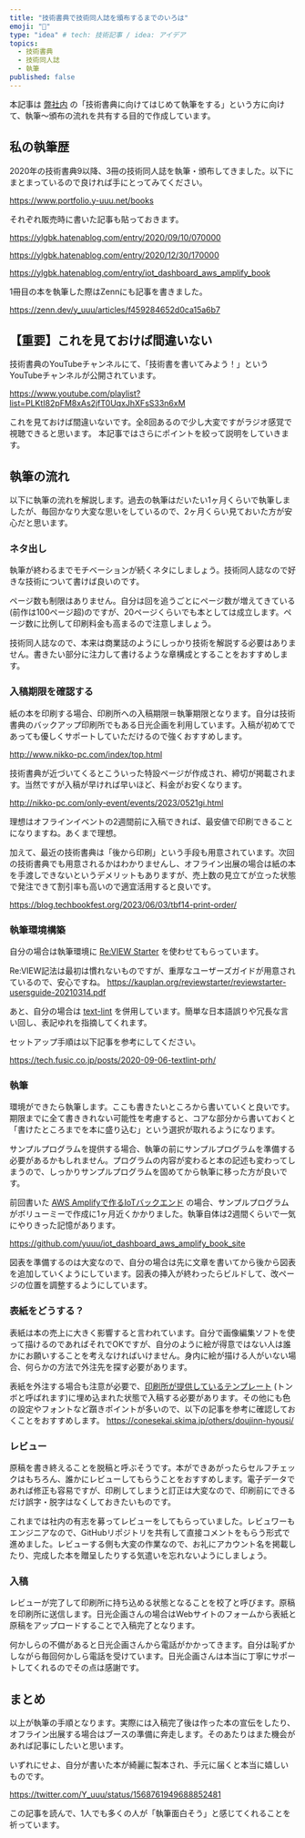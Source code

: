 ```yaml
---
title: "技術書典で技術同人誌を頒布するまでのいろは"
emoji: "📗"
type: "idea" # tech: 技術記事 / idea: アイデア
topics:
  - 技術書典
  - 技術同人誌
  - 執筆
published: false
---
```


本記事は [弊社内](https://zenn.dev/p/fusic) の「技術書典に向けてはじめて執筆をする」という方に向けて、執筆〜頒布の流れを共有する目的で作成しています。

## 私の執筆歴

2020年の技術書典9以降、3冊の技術同人誌を執筆・頒布してきました。以下にまとまっているので良ければ手にとってみてください。

https://www.portfolio.y-uuu.net/books

それぞれ販売時に書いた記事も貼っておきます。

https://ylgbk.hatenablog.com/entry/2020/09/10/070000

https://ylgbk.hatenablog.com/entry/2020/12/30/170000

https://ylgbk.hatenablog.com/entry/iot_dashboard_aws_amplify_book

1冊目の本を執筆した際はZennにも記事を書きました。

https://zenn.dev/y_uuu/articles/f459284652d0ca15a6b7

## 【重要】これを見ておけば間違いない

技術書典のYouTubeチャンネルにて、「技術書を書いてみよう！」というYouTubeチャンネルが公開されています。

https://www.youtube.com/playlist?list=PLKtI82pFM8xAs2jfT0UqxJhXFsS33n6xM

これを見ておけば間違いないです。全8回あるので少し大変ですがラジオ感覚で視聴できると思います。
本記事ではさらにポイントを絞って説明をしていきます。

## 執筆の流れ

以下に執筆の流れを解説します。過去の執筆はだいたい1ヶ月くらいで執筆しましたが、毎回かなり大変な思いをしているので、2ヶ月くらい見ておいた方が安心だと思います。

### ネタ出し

執筆が終わるまでモチベーションが続くネタにしましょう。技術同人誌なので好きな技術について書けば良いのです。

ページ数も制限はありません。自分は回を追うごとにページ数が増えてきている(前作は100ページ超)のですが、20ページくらいでも本としては成立します。ページ数に比例して印刷料金も高まるので注意しましょう。

技術同人誌なので、本来は商業誌のようにしっかり技術を解説する必要はありません。書きたい部分に注力して書けるような章構成とすることをおすすめします。

### 入稿期限を確認する

紙の本を印刷する場合、印刷所への入稿期限＝執筆期限となります。自分は技術書典のバックアップ印刷所でもある日光企画を利用しています。入稿が初めてであっても優しくサポートしていただけるので強くおすすめします。

http://www.nikko-pc.com/index/top.html

技術書典が近づいてくるとこういった特設ページが作成され、締切が掲載されます。当然ですが入稿が早ければ早いほど、料金がお安くなります。

http://nikko-pc.com/only-event/events/2023/0521gi.html

理想はオフラインイベントの2週間前に入稿できれば、最安値で印刷できることになりますね。あくまで理想。

加えて、最近の技術書典は「後から印刷」という手段も用意されています。次回の技術書典でも用意されるかはわかりませんし、オフライン出展の場合は紙の本を手渡しできないというデメリットもありますが、売上数の見立てが立った状態で発注できて割引率も高いので適宜活用すると良いです。

https://blog.techbookfest.org/2023/06/03/tbf14-print-order/

### 執筆環境構築

自分の場合は執筆環境に [Re:VIEW Starter](https://kauplan.org/reviewstarter/) を使わせてもらっています。

Re:VIEW記法は最初は慣れないものですが、重厚なユーザーズガイドが用意されているので、安心ですね。
https://kauplan.org/reviewstarter/reviewstarter-usersguide-20210314.pdf

あと、自分の場合は [text-lint]() を併用しています。簡単な日本語誤りや冗長な言い回し、表記ゆれを指摘してくれます。

セットアップ手順は以下記事を参考にしてください。

https://tech.fusic.co.jp/posts/2020-09-06-textlint-prh/

### 執筆

環境ができたら執筆します。ここも書きたいところから書いていくと良いです。
期限までに全て書ききれない可能性を考慮すると、コアな部分から書いておくと「書けたところまでを本に盛り込む」という選択が取れるようになります。

サンプルプログラムを提供する場合、執筆の前にサンプルプログラムを準備する必要があるかもしれません。プログラムの内容が変わると本の記述も変わってしまうので、しっかりサンプルプログラムを固めてから執筆に移った方が良いです。

前回書いた [AWS Amplifyで作るIoTバックエンド](https://techbookfest.org/product/ph4YMFR31tnMxEnWrba0Wd?productVariantID=sTL00W9EW0fB5V0DnxYJ20) の場合、サンプルプログラムがボリューミーで作成に1ヶ月近くかかりました。執筆自体は2週間くらいで一気にやりきった記憶があります。

https://github.com/yuuu/iot_dashboard_aws_amplify_book_site

図表を準備するのは大変なので、自分の場合は先に文章を書いてから後から図表を追加していくようにしています。図表の挿入が終わったらビルドして、改ページの位置を調整するようにしています。

### 表紙をどうする？

表紙は本の売上に大きく影響すると言われています。自分で画像編集ソフトを使って描けるのであればそれでOKですが、自分のように絵が得意ではない人は誰かにお願いすることを考えなければいけません。身内に絵が描ける人がいない場合、何らかの方法で外注先を探す必要があります。

表紙を外注する場合も注意が必要で、[印刷所が提供しているテンプレート](http://www.nikko-pc.com/offset/template/tonbo.html) (トンボと呼ばれます)に埋め込まれた状態で入稿する必要があります。その他にも色の設定やフォントなど躓きポイントが多いので、以下の記事を参考に確認しておくことをおすすめします。
https://conesekai.skima.jp/others/doujinn-hyousi/

### レビュー

原稿を書き終えることを脱稿と呼ぶそうです。本ができあがったらセルフチェックはもちろん、誰かにレビューしてもらうことをおすすめします。電子データであれば修正も容易ですが、印刷してしまうと訂正は大変なので、印刷前にできるだけ誤字・脱字はなくしておきたいものです。

これまでは社内の有志を募ってレビューをしてもらっていました。レビュワーもエンジニアなので、GitHubリポジトリを共有して直接コメントをもらう形式で進めました。レビューする側も大変の作業なので、お礼にアカウント名を掲載したり、完成した本を贈呈したりする気遣いを忘れないようにしましょう。

### 入稿

レビューが完了して印刷所に持ち込める状態となることを校了と呼びます。原稿を印刷所に送信します。日光企画さんの場合はWebサイトのフォームから表紙と原稿をアップロードすることで入稿完了となります。

何かしらの不備があると日光企画さんから電話がかかってきます。自分は恥ずかしながら毎回何かしら電話を受けています。日光企画さんは本当に丁寧にサポートしてくれるのでその点は感謝です。

## まとめ

以上が執筆の手順となります。実際には入稿完了後は作った本の宣伝をしたり、オフライン出展する場合はブースの準備に奔走します。そのあたりはまた機会があれば記事にしたいと思います。

いずれにせよ、自分が書いた本が綺麗に製本され、手元に届くと本当に嬉しいものです。

https://twitter.com/Y_uuu/status/1568761949688852481

この記事を読んで、1人でも多くの人が「執筆面白そう」と感じてくれることを祈っています。
